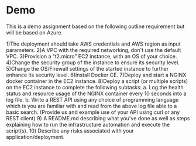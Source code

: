 # Demo
 This is a demo assignment based on the following outline requirement but will be based on Azure.  
 
 1)The deployment should take AWS credentials and AWS region as input parameters.
 2)A VPC with the required networking, don't use the default VPC.
 3)Provision a “t2.micro” EC2 instance, with an OS of your choice. 
 4)Change the security group of the instance to ensure its security level. 
 5)Change the OS/Firewall settings of the started instance to further enhance its security level. 
 6)Install Docker CE. 
 7)Deploy and start a NGINX docker container in the EC2 instance. 
 8)Deploy a script (or multiple scripts) on the EC2 instance to complete the following subtasks: 
    a. Log the health status and resource usage of the NGINX container every 10 seconds into a log file. 
    b. Write a REST API using any choice of programming language which is you are familiar with and read from the above log file able to a basic search. 
    (Provide us and example use of your API using curl or any REST client) 
 9) A README.md describing what you've done as well as steps explaining how to run the infrastructure automation and execute the script(s). 
 10) Describe any risks associated with your application/deployment.


